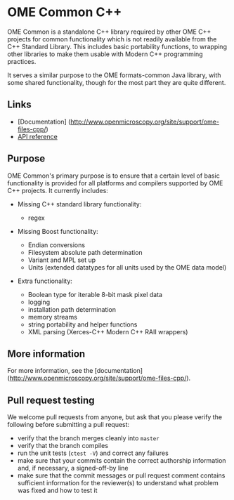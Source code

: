 # OME Common C++

OME Common is a standalone C++ library required by other OME C++
projects for common functionality which is not readily available from
the C++ Standard Library.  This includes basic portability functions,
to wrapping other libraries to make them usable with Modern C++
programming practices.

It serves a similar purpose to the OME formats-common Java library,
with some shared functionality, though for the most part they are
quite different.

Links
-----

- [Documentation] (http://www.openmicroscopy.org/site/support/ome-files-cpp/)
- [API reference](http://www.openmicroscopy.org/site/support/ome-files-cpp/ome-common/api/html/namespaces.html)

Purpose
-------

OME Common's primary purpose is to ensure that a certain level of
basic functionality is provided for all platforms and compilers
supported by OME C++ projects.  It currently includes:

- Missing C++ standard library functionality:

  * regex

- Missing Boost functionality:

  * Endian conversions
  * Filesystem absolute path determination
  * Variant and MPL set up
  * Units (extended datatypes for all units used by the OME data
    model)

- Extra functionality:

  * Boolean type for iterable 8-bit mask pixel data
  * logging
  * installation path determination
  * memory streams
  * string portability and helper functions
  * XML parsing (Xerces-C++ Modern C++ RAII wrappers)


More information
----------------


For more information, see the [documentation]
(http://www.openmicroscopy.org/site/support/ome-files-cpp/).


Pull request testing
--------------------

We welcome pull requests from anyone, but ask that you please verify the
following before submitting a pull request:

 * verify that the branch merges cleanly into ```master```
 * verify that the branch compiles
 * run the unit tests (```ctest -V```) and correct any failures
 * make sure that your commits contain the correct authorship information and,
   if necessary, a signed-off-by line
 * make sure that the commit messages or pull request comment contains
   sufficient information for the reviewer(s) to understand what problem was
   fixed and how to test it
